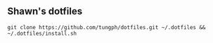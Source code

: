 ## Shawn's dotfiles
```shell script
git clone https://github.com/tungph/dotfiles.git ~/.dotfiles && ~/.dotfiles/install.sh
```
